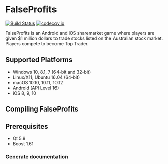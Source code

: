 # FalseProfits

[![Build Status](https://travis-ci.org/SeamusBoyle1/falseprofits.svg?branch=develop)](https://travis-ci.org/SeamusBoyle1/falseprofits)
[![codecov.io](https://codecov.io/github/SeamusBoyle1/falseprofits/coverage.svg?branch=develop)](https://codecov.io/github/SeamusBoyle1/falseprofits?branch=develop)

FalseProfits is an Android and iOS sharemarket game where players are
given $1 million dollars to trade stocks listed on the Australian stock
market. Players compete to become Top Trader.

## Supported Platforms
- Windows 10, 8.1, 7 (64-bit and 32-bit)
- Linux/X11; Ubuntu 16.04 (64-bit)
- macOS 10.10, 10.11, 10.12
- Android (API Level 16)
- iOS 8, 9, 10

## Compiling FalseProfits

## Prerequisites
- Qt 5.9
- Boost 1.61

### Generate documentation

